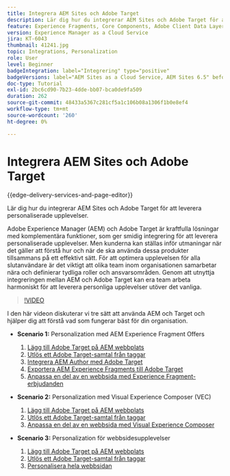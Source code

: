 ```yaml
---
title: Integrera AEM Sites och Adobe Target
description: Lär dig hur du integrerar AEM Sites och Adobe Target för att leverera personaliserade upplevelser.
feature: Experience Fragments, Core Components, Adobe Client Data Layer
version: Experience Manager as a Cloud Service
jira: KT-6043
thumbnail: 41241.jpg
topic: Integrations, Personalization
role: User
level: Beginner
badgeIntegration: label="Integrering" type="positive"
badgeVersions: label="AEM Sites as a Cloud Service, AEM Sites 6.5" before-title="false"
doc-type: Tutorial
exl-id: 2bc6cd90-7b23-4dde-bb07-bca0de9fa509
duration: 262
source-git-commit: 48433a5367c281cf5a1c106b08a1306f1b0e8ef4
workflow-type: tm+mt
source-wordcount: '260'
ht-degree: 0%

---
```


# Integrera AEM Sites och Adobe Target

{{edge-delivery-services-and-page-editor}}

Lär dig hur du integrerar AEM Sites och Adobe Target för att leverera personaliserade upplevelser.

Adobe Experience Manager (AEM) och Adobe Target är kraftfulla lösningar med komplementära funktioner, som ger smidig integrering för att leverera personaliserade upplevelser. Men kunderna kan ställas inför utmaningar när det gäller att förstå hur och när de ska använda dessa produkter tillsammans på ett effektivt sätt. För att optimera upplevelsen för alla slutanvändare är det viktigt att olika team inom organisationen samarbetar nära och definierar tydliga roller och ansvarsområden. Genom att utnyttja integreringen mellan AEM och Adobe Target kan era team arbeta harmoniskt för att leverera personliga upplevelser utöver det vanliga.

>[!VIDEO](https://video.tv.adobe.com/v/41241?quality=12&learn=on)

I den här videon diskuterar vi tre sätt att använda AEM och Target och hjälper dig att förstå vad som fungerar bäst för din organisation.

* __Scenario 1:__ Personalization med AEM Experience Fragment Offers

   1. [Lägg till Adobe Target på AEM webbplats](./add-target-launch-extension.md)
   1. [Utlös ett Adobe Target-samtal från taggar](./load-and-fire-target.md)
   1. [Integrera AEM Author med Adobe Target](./setup-aem-target-cloud-service.md)
   1. [Exportera AEM Experience Fragments till Adobe Target](./export-experience-fragment-target.md)
   1. [Anpassa en del av en webbsida med Experience Fragment-erbjudanden](./create-target-activity.md)

* __Scenario 2:__ Personalization med Visual Experience Composer (VEC)

   1. [Lägg till Adobe Target på AEM webbplats](./add-target-launch-extension.md)
   1. [Utlös ett Adobe Target-samtal från taggar](./load-and-fire-target.md)
   1. [Anpassa en del av en webbsida med Visual Experience Composer](./personalization-using-vec.md)

* __Scenario 3:__ Personalization för webbsidesupplevelser

   1. [Lägg till Adobe Target på AEM webbplats](./add-target-launch-extension.md)
   1. [Utlös ett Adobe Target-samtal från taggar](./load-and-fire-target.md)
   1. [Personalisera hela webbsidan](./personalization-web-page.md)

